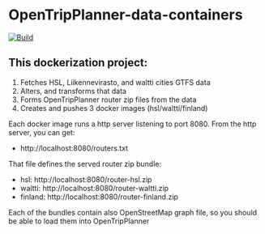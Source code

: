 # OpenTripPlanner-data-containers
[![Build](https://api.travis-ci.org/HSLdevcom/OpenTripPlanner-dta-container.svg?branch=master)](https://api.travis-ci.org/HSLdevcom/OpenTripPlanner-dta-container.svg?branch=master)

## This dockerization project:

1. Fetches HSL, Liikennevirasto, and waltti cities GTFS data
2. Alters, and transforms that data
3. Forms OpenTripPlanner router zip files from the data
4. Creates and pushes 3 docker images (hsl/waltti/finland)

Each docker image runs a http server listening to port 8080. From the http server, you can get:
- http://localhost:8080/routers.txt

That file defines the served router zip bundle:
- hsl: http://localhost:8080/router-hsl.zip
- waltti: http://localhost:8080/router-waltti.zip
- finland: http://localhost:8080/router-finland.zip

Each of the bundles contain also OpenStreetMap graph file, so you should be able to load them into OpenTripPlanner
